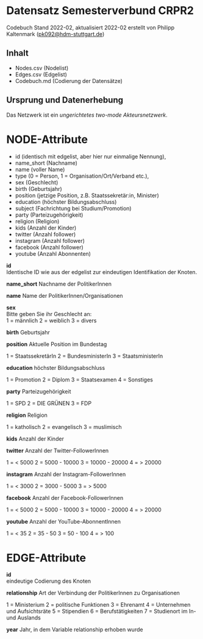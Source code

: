 # Datensatz Semesterverbund CRPR2 #
Codebuch Stand 2022-02, aktualisiert 2022-02
erstellt von Philipp Kaltenmark (pk092@hdm-stuttgart.de)

## Inhalt
- Nodes.csv (Nodelist)
- Edges.csv (Edgelist)
- Codebuch.md (Codierung der Datensätze)

## Ursprung und Datenerhebung

Das Netzwerk ist ein *ungerichtetes two-mode Akteursnetzwerk*.


# NODE-Attribute  


-   id (identisch mit edgelist, aber hier nur einmalige Nennung),
-   name_short (Nachname)
-   name (voller Name)
-   type (0 = Person, 1 = Organisation/Ort/Verband etc.),
-   sex (Geschlecht)
-   birth (Geburtsjahr)
-   position (jetzige Position, z.B. Staatssekretär:in, Minister)
-   education (höchster Bildungsabschluss)
-   subject (Fachrichtung bei Studium/Promotion)
-   party (Parteizugehörigkeit)
-   religion (Religion)
-   kids (Anzahl der Kinder)
-   twitter (Anzahl follower)
-   instagram (Anzahl follower)
-   facebook (Anzahl follower)
-   youtube (Anzahl Abonnenten)
  
**id**  
Identische ID wie aus der edgelist zur eindeutigen Identifikation der Knoten.

**name_short**
Nachname der PolitikerInnen

**name**
Name der PolitikerInnen/Organisationen

**sex**    
Bitte geben Sie ihr Geschlecht an:  
1 = männlich 
2 = weiblich 
3 = divers
  
**birth**
Geburtsjahr

**position**
Aktuelle Position im Bundestag

1 = StaatssekretärIn
2 = BundesministerIn
3 = StaatsministerIn

**education**
höchster Bildungsabschluss

1 = Promotion
2 = Diplom
3 = Staatsexamen
4 = Sonstiges

**party**
Parteizugehörigkeit

1 = SPD
2 = DIE GRÜNEN
3 = FDP

**religion**
Religion

1 = katholisch
2 = evangelisch
3 = muslimisch

**kids**
Anzahl der Kinder

**twitter**
Anzahl der Twitter-FollowerInnen

1 = < 5000
2 = 5000 - 10000
3 = 10000 - 20000
4 = > 20000

**instagram**
Anzahl der Instagram-FollowerInnen

1 = < 3000
2 = 3000 - 5000
3 = > 5000

**facebook**
Anzahl der Facebook-FollowerInnen

1 = < 5000
2 = 5000 - 10000
3 = 10000 - 20000
4 = > 20000

**youtube**
Anzahl der YouTube-AbonnentInnen

1 = < 35
2 = 35 - 50
3 = 50 - 100
4 = > 100


# EDGE-Attribute

**id**  
eindeutige Codierung des Knoten

**relationship**
Art der Verbindung der PolitikerInnen zu Organisationen

1 = Ministerium
2 = politische Funktionen
3 = Ehrenamt
4 = Unternehmen und Aufsichtsräte
5 = Stipendien
6 = Berufstätigkeiten
7 = Studienort im In- und Auslands

**year**
Jahr, in dem Variable relationship erhoben wurde

##
